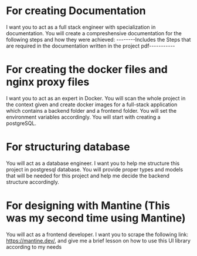 # For creating Documentation 
 I want you to act as a full stack engineer with specialization in documentation. You will create a compreshensive documentation for the following steps and how they were achieved:
--------Includes the Steps that are required in the documentation written in the project pdf-----------

# For creating the docker files and nginx proxy files
I want you to act as an expert in Docker. You will scan the whole project in the context given and create docker images for a full-stack application which contains a backend folder
and a frontend folder. You will set the environment variables accordingly. You will start with creating a postgreSQL.

# For structuring database
You will act as a database engineer. I want you to help me structure this project in postgresql database. You will provide proper types and models that will be needed for this project
and help me decide the backend structure accordingly.

# For designing with Mantine (This was my second time using Mantine)
You will act as a frontend developer. I want you to scrape the following link: https://mantine.dev/, and give me a brief lesson on how to use this UI library according to my needs